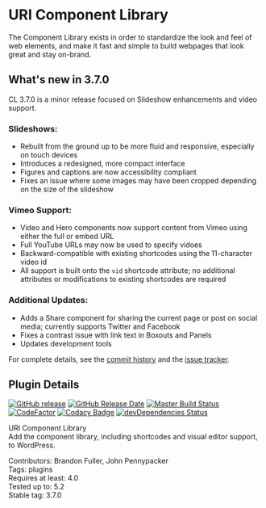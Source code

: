# URI Component Library

The Component Library exists in order to standardize the look and feel of web elements, and make it fast and simple to build webpages that look great and stay on-brand.

## What's new in 3.7.0

CL 3.7.0 is a minor release focused on Slideshow enhancements and video support.

### Slideshows:
* Rebuilt from the ground up to be more fluid and responsive, especially on touch devices
* Introduces a redesigned, more compact interface
* Figures and captions are now accessibility compliant
* Fixes an issue where some images may have been cropped depending on the size of the slideshow

### Vimeo Support:
* Video and Hero components now support content from Vimeo using either the full or embed URL
* Full YouTube URLs may now be used to specify vidoes
* Backward-compatible with existing shortcodes using the 11-character video id
* All support is built onto the `vid` shortcode attribute; no additional attributes or modifications to existing shortcodes are required

### Additional Updates:
* Adds a Share component for sharing the current page or post on social media; currently supports Twitter and Facebook
* Fixes a contrast issue with link text in Boxouts and Panels
* Updates development tools

For complete details, see the [commit history](https://github.com/uriweb/uri-component-library/pull/160/commits) and the [issue tracker](https://github.com/uriweb/uri-component-library/issues).

## Plugin Details

[![GitHub release](https://img.shields.io/github/release/uriweb/uri-component-library.svg)](https://github.com/uriweb/uri-component-library/releases/latest)
[![GitHub Release Date](https://img.shields.io/github/release-date/uriweb/uri-component-library.svg)](https://github.com/uriweb/uri-component-library/releases/latest)
[![Master Build Status](https://travis-ci.org/uriweb/uri-component-library.svg?branch=master "Master build status")](https://travis-ci.org/uriweb/uri-component-library)
[![CodeFactor](https://www.codefactor.io/repository/github/uriweb/uri-component-library/badge/master)](https://www.codefactor.io/repository/github/uriweb/uri-component-library/overview/master)
[![Codacy Badge](https://img.shields.io/codacy/grade/043fca0aa28b4b2db799d5daacf2d27d.svg)](https://www.codacy.com/app/uriweb/uri-component-library?utm_source=github.com&amp;utm_medium=referral&amp;utm_content=uriweb/uri-component-library&amp;utm_campaign=Badge_Grade)
[![devDependencies Status](https://david-dm.org/uriweb/uri-component-library/dev-status.svg)](https://david-dm.org/uriweb/uri-component-library?type=dev)

URI Component Library  
Add the component library, including shortcodes and visual editor support, to WordPress.  

Contributors: Brandon Fuller, John Pennypacker  
Tags: plugins  
Requires at least: 4.0  
Tested up to: 5.2  
Stable tag: 3.7.0  

